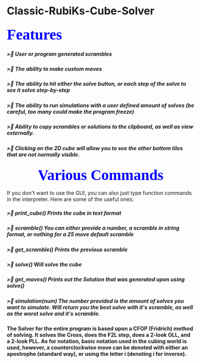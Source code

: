# Classic-RubiKs-Cube-Solver
<h3><strong style="color:blue;font-size:40px;font-family:serif;">Features</strong></h3>
<p style= "font-family:Georgia;color:#000000;font-size:110%;">
<h5>>🏻 User or program generated scrambles</h5>
<h5>>🏻 The ability to make custom moves</h5>
<h5>>🏻 The ability to hit either the solve button, or each step of the solve to see it solve step-by-step</h5>
<h5>>🏻 The ability to run simulations with a user defined amount of solves (be careful, too many could make the program freeze)</h5>
<h5>>🏻 Ability to copy scrambles or solutions to the clipboard, as well as view externally.</h5>
<h5>>🏻 Clicking on the 2D cube will allow you to see the other bottom tiles that are not normally visible.</h5>

<h3><strong style="color:blue;font-size:40px;font-family:serif;"><center>Various Commands</center></strong></h3>
If you don't want to use the GUI, you can also just type function commands in the interpreter. Here are some of the useful ones:
<h5>>🏿 print_cube() Prints the cube in text format</h5>
<h5>>🏿 scramble() You can either provide a number, a scramble in string format, or nothing for a 25 move default scramble</h5>
<h5>>🏿 get_scramble() Prints the previous scramble</h5>
<h5>>🏿 solve() Will solve the cube</h5>
<h5>>🏿 get_moves() Prints out the Solution that was generated upon using solve()</h5>
<h5>>🏿 simulation(num) The number provided is the amount of solves you want to simulate. Will return you the best solve with it's scramble, as well as the worst solve and it's scramble.</h5>

<h4>The Solver for the entire program is based upon a CFOP (Fridrich) method of solving. It solves the Cross, does the F2L step, does a 2-look OLL, and a 2-look PLL. As for notation, basic notation used in the cubing world is used, however, a counterclockwise move can be denoted with either an apostrophe (standard way), or using the letter i (denoting i for inverse).</br></h4>
